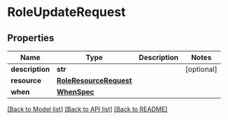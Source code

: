 # RoleUpdateRequest

## Properties
Name | Type | Description | Notes
------------ | ------------- | ------------- | -------------
**description** | **str** |  | [optional] 
**resource** | [**RoleResourceRequest**](RoleResourceRequest.md) |  | 
**when** | [**WhenSpec**](WhenSpec.md) |  | 

[[Back to Model list]](../README.md#documentation-for-models) [[Back to API list]](../README.md#documentation-for-api-endpoints) [[Back to README]](../README.md)


